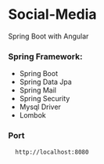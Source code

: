 # Social-Media
Spring Boot with Angular

### Spring Framework:
  - Spring Boot
  - Spring Data Jpa
  - Spring Mail
  - Spring Security
  - Mysql Driver
  - Lombok
  ### Port
```
  http://localhost:8080
```

